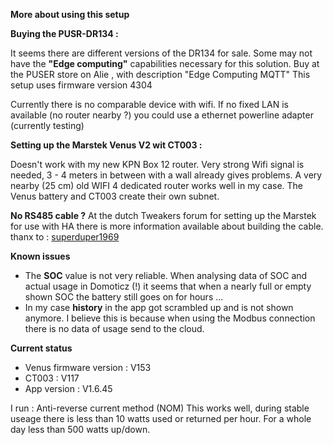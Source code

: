 <b>More about using this setup</b>

<b>Buying the PUSR-DR134 :</b>

It seems there are different versions of the DR134 for sale.
Some may not have the <b>"Edge computing"</b>  capabilities necessary for this solution.
Buy at the PUSER store on Alie , with description "Edge Computing MQTT" 
This setup uses firmware version 4304

Currently there is no comparable device with wifi. 
If no fixed LAN is available (no router nearby ?) you could use a ethernet powerline adapter (currently testing)

<b>Setting up the Marstek Venus V2 wit CT003 :</b>

Doesn't work with my new KPN Box 12 router. 
Very strong Wifi signal is needed, 3 - 4 meters in between with a wall already gives problems.
A very nearby (25 cm) old WIFI 4 dedicated router works well in my case.
The Venus battery and CT003 create their own subnet.

<b>No RS485 cable ?</b>
At the dutch Tweakers forum for setting up the Marstek for use with HA there is more information available about building the cable.
thanx to : [superduper1969](https://github.com/Superduper1969)

<b>Known issues</b>
 * The <b>SOC</b> value is not very reliable. When analysing data of SOC and actual usage in Domoticz (!) it seems that when a nearly full or empty shown SOC the battery still goes on for hours ...
 * In my case <b>history</b> in the app got scrambled up and is not shown anymore. I believe this is because when using the Modbus connection there is no data of usage send to the cloud.

<b>Current status</b>
  * Venus firmware version : V153
  * CT003 : V117
  * App version : V1.6.45

I run : Anti-reverse current method (NOM)
This works well, during stable useage there is less than 10 watts used or returned per hour.
For a whole day less than 500 watts up/down.
